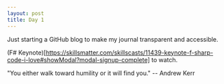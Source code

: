 ```yaml
---
layout: post
title: Day 1
---
```


Just starting a GitHub blog to make my journal transparent and accessible.  

(F# Keynote)[https://skillsmatter.com/skillscasts/11439-keynote-f-sharp-code-i-love#showModal?modal-signup-complete] to watch.

"You either walk toward humility or it will find you." -- Andrew Kerr
